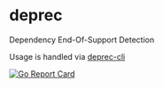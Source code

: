 # deprec
Dependency End-Of-Support Detection

Usage is handled via [deprec-cli](https://github.com/a-grasso/deprec-cli)

[![Go Report Card](https://goreportcard.com/badge/github.com/a-grasso/deprec)](https://goreportcard.com/report/github.com/a-grasso/deprec)
